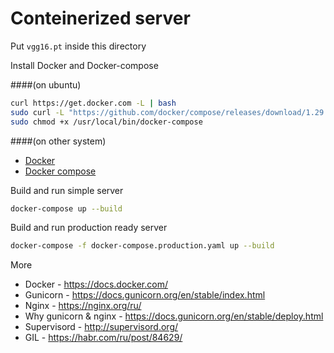 # Conteinerized server

Put `vgg16.pt` inside this directory

Install Docker and Docker-compose

####(on ubuntu)
```bash
curl https://get.docker.com -L | bash
sudo curl -L "https://github.com/docker/compose/releases/download/1.29.2/docker-compose-$(uname -s)-$(uname -m)" -o /usr/local/bin/docker-compose
sudo chmod +x /usr/local/bin/docker-compose
```

####(on other system)
* [Docker](https://docs.docker.com/engine/install)
* [Docker compose](https://docs.docker.com/compose/install/)

Build and run simple server

```bash
docker-compose up --build
```

Build and run production ready server

```bash
docker-compose -f docker-compose.production.yaml up --build
```

More

* Docker - https://docs.docker.com/
* Gunicorn - https://docs.gunicorn.org/en/stable/index.html
* Nginx - https://nginx.org/ru/ 
* Why gunicorn & nginx - https://docs.gunicorn.org/en/stable/deploy.html
* Supervisord - http://supervisord.org/
* GIL - https://habr.com/ru/post/84629/
